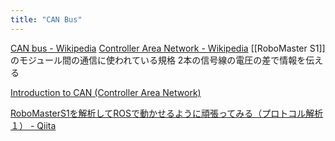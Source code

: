```yaml
---
title: "CAN Bus"
---
```


[CAN bus - Wikipedia](https://en.wikipedia.org/wiki/CAN_bus) [Controller Area Network - Wikipedia](https://ja.wikipedia.org/wiki/Controller_Area_Network)
[[RoboMaster S1]]のモジュール間の通信に使われている規格
2本の信号線の電圧の差で情報を伝える

[Introduction to CAN (Controller Area Network)](https://www.allaboutcircuits.com/technical-articles/introduction-to-can-controller-area-network/)

[RoboMasterS1を解析してROSで動かせるように頑張ってみる（プロトコル解析１） - Qiita](https://qiita.com/tatsuyai713/items/486b7bf58be7d22d2b58)
